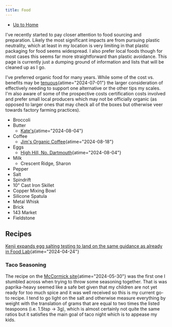 ```yaml
---
title: Food
---
```


- [Up to Home](index)

I've recently started to pay closer attention to food sourcing and
preparation. Likely the most significant impacts are from pursuing
plastic neutrality, which at least in my location is very limiting in
that plastic packaging for food seems widespread. I also prefer local
foods though for most cases this seems far more straightforward than
plastic avoidance. This page is currently just a dumping ground of
information and lists that will be cleaned up as I go.

I've preferred organic food for many years. While 
some of the cost vs. benefits may be
[tenuous](https://www.nytimes.com/2024/07/01/climate/organic-food.html?smid=nytcore-android-share "Is Organic Produce Worth the Higher Price? - The New York Times"){atime="2024-07-01"}
the larger consideration of effectively needing to support one
alternative or the other tips my scales. I'm also aware of some
of the prospective costs certification costs involved and prefer
small local producers which may not be officially organic
(as opposed to larger ones that may check all of the boxes but
otherwise veer towards factory farming practices).

- Broccoli
- Butter
  - [Kate's](https://www.katesbutter.com/ "Kate's | Maine Homemade Butter | Grass-Fed Dairy"){atime="2024-08-04"}
- Coffee
  - [Jim's Organic Coffee](https://www.jimsorganiccoffee.com/){atime="2024-08-18"}
- Eggs
  - [High Hill, No. Dartmouth](https://www.facebook.com/milushaygrain/ "MILUS/High Hill Farm | Dartmouth MA | Facebook"){atime="2024-08-04"}
- Milk
  - Crescent Ridge, Sharon
- Pepper
- Salt
- Spindrift
- 10" Cast Iron Skillet
- Copper Mixing Bowl
- Silicone Spatula
- Metal Whisk
- Brick
- 143 Market
- Fieldstone

## Recipes

[Kenji expands egg salting testing to land on the same guidance as already in Food Lab](https://www.nytimes.com/2024/04/24/dining/best-way-to-salt-scrambled-eggs.html "What’s the Best Way to Salt Scrambled Eggs - The New York Times"){atime="2024-04-24"}

### Taco Seasoning

The recipe on the
[McCormick site](https://www.mccormick.com/recipes/other/homemade-taco-seasoning "Recipe for Taco Seasoning: How to Make Taco Seasoning | McCormick"){atime="2024-05-30"}
was the first one I stumbled across when trying to throw some seasoning
together. That is was paprika-heavy seemed like a safe bet given that my
children are not yet ready for too much spice and it was well received
so this is my current go-to recipe. I tend to go light on the salt and
otherwise measure everything by weight with the translation of grams
that are equal to two times the listed teaspoons (i.e. 1.5tsp -\> 3g),
which is almost certainly not quite the same ratios but it satisfies the
main goal of taco night which is to appease my kids.
